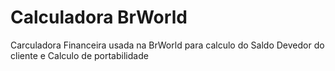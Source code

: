 # Calculadora BrWorld
Carculadora Financeira usada na BrWorld para calculo do Saldo Devedor do cliente e Calculo de portabilidade
